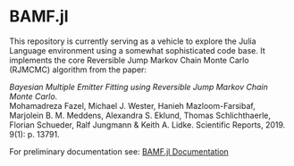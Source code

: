 # BAMF.jl

This repository is currently serving as a vehicle to explore the Julia Language environment using a somewhat sophisticated code base. It implements the core Reversible Jump Markov Chain Monte Carlo (RJMCMC) algorithm from the paper:


*Bayesian Multiple Emitter Fitting using Reversible Jump Markov Chain Monte Carlo.*  
Mohamadreza Fazel, Michael J. Wester, Hanieh Mazloom-Farsibaf, Marjolein B. M. Meddens, Alexandra S. Eklund, Thomas Schlichthaerle, Florian Schueder, Ralf Jungmann & Keith A. Lidke. Scientific Reports, 2019. 9(1): p. 13791.

For preliminary documentation see: [BAMF.jl Documentation](https://lidkelab.github.io/BayesMultiFit.jl/dev/)



